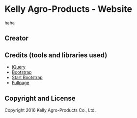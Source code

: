 # Kelly Agro-Products - Website

haha

## Creator

## Credits (tools and libraries used)

* [jQuery](https://jquery.com/)
* [Bootstrap](http://getbootstrap.com/)
* [Start Bootstrap](http://startbootstrap.com/)
* [Fullpage](http://alvarotrigo.com/fullPage/)

## Copyright and License

Copyright 2016 Kelly Agro-Products Co., Ltd.
